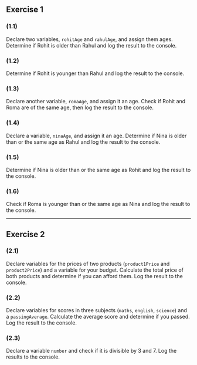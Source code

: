 ## Exercise 1

### (1.1)
Declare two variables, `rohitAge` and `rahulAge`, and assign them ages. Determine if Rohit is older than Rahul and log the result to the console.

### (1.2)
Determine if Rohit is younger than Rahul and log the result to the console.

### (1.3)
Declare another variable, `romaAge`, and assign it an age. Check if Rohit and Roma are of the same age, then log the result to the console.

### (1.4)
Declare a variable, `ninaAge`, and assign it an age. Determine if Nina is older than or the same age as Rahul and log the result to the console.

### (1.5)
Determine if Nina is older than or the same age as Rohit and log the result to the console.

### (1.6)
Check if Roma is younger than or the same age as Nina and log the result to the console.

---

## Exercise 2

### (2.1)
Declare variables for the prices of two products (`product1Price` and `product2Price`) and a variable for your budget. Calculate the total price of both products and determine if you can afford them. Log the result to the console.

### (2.2)
Declare variables for scores in three subjects (`maths`, `english`, `science`) and a `passingAverage`. Calculate the average score and determine if you passed. Log the result to the console.

### (2.3)
Declare a variable `number` and check if it is divisible by 3 and 7. Log the results to the console.
